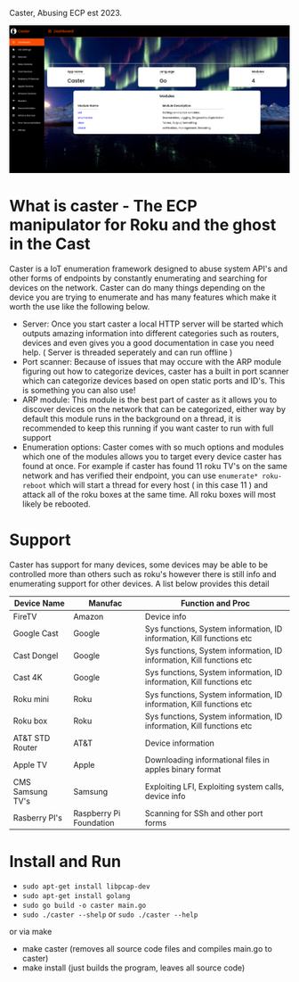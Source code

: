 Caster, Abusing ECP est 2023. 

<p align="center">
  <img alt="Roku ECP" src="DemoCaster.png">
</p>

# What is caster - The ECP manipulator for Roku and the ghost in the Cast

Caster is a IoT enumeration framework designed to abuse system API's and other forms of endpoints by constantly enumerating and searching for devices on the network. Caster can do many things depending on the device you are trying to enumerate and has many features which make it worth the use like the following below.

* Server: Once you start caster a local HTTP server will be started which outputs amazing information into different categories such as routers, devices and even gives you a good documentation in case you need help. ( Server is threaded seperately and can run offline )
* Port scanner: Because of issues that may occure with the ARP module figuring out how to categorize devices, caster has a built in port scanner which can categorize devices based on open static ports and ID's. This is something you can also use!
* ARP module: This module is the best part of caster as it allows you to discover devices on the network that can be categorized, either way by default this module runs in the background on a thread, it is recommended to keep this running if you want caster to run with full support
* Enumeration options: Caster comes with so much options and modules which one of the modules allows you to target every device caster has found at once. For example if caster has found 11 roku TV's on the same network and has verified their endpoint, you can use `enumerate* roku-reboot` which will start a thread for every host ( in this case 11 ) and attack all of the roku boxes at the same time. All roku boxes will most likely be rebooted.  

# Support 

Caster has support for many devices, some devices may be able to be controlled more than others such as roku's however there is still info and enumerating support for other devices. A list below provides this detail

| Device Name | Manufac | Function and Proc | 
| ----------- | ------- | ----------------- |
| FireTV      | Amazon  |  Device info      |
| Google Cast | Google  | Sys functions, System information, ID information, Kill functions etc |
| Cast Dongel | Google  | Sys functions, System information, ID information, Kill functions etc |
| Cast 4K     | Google  | Sys functions, System information, ID information, Kill functions etc |
| Roku mini   | Roku    | Sys functions, System information, ID information, Kill functions etc |
| Roku box    | Roku    | Sys functions, System information, ID information, Kill functions etc |
| AT&T STD Router | AT&T |  Device information |
| Apple TV    | Apple   |  Downloading informational files in apples binary format |
| CMS Samsung TV's | Samsung | Exploiting LFI, Exploiting system calls, device info |
| Rasberry PI's | Raspberry Pi Foundation | Scanning for SSh and other port forms |

# Install and Run 

* `sudo apt-get install libpcap-dev`
* `sudo apt-get install golang`
* `sudo go build -o caster main.go`
* `sudo ./caster --shelp` or `sudo ./caster --help`

or via make 

* make caster (removes all source code files and compiles main.go to caster)
* make install (just builds the program, leaves all source code)


